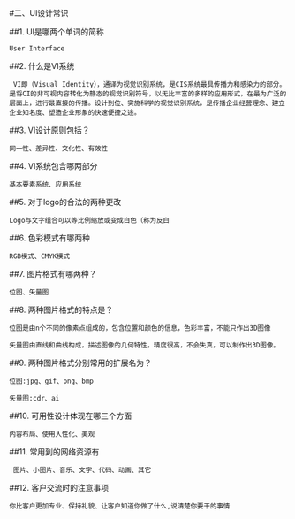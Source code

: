 #二、UI设计常识

##1. UI是哪两个单词的简称

    User Interface

##2. 什么是VI系统

     VI即（Visual Identity），通译为视觉识别系统，是CIS系统最具传播力和感染力的部分。是将CI的非可视内容转化为静态的视觉识别符号，以无比丰富的多样的应用形式，在最为广泛的层面上，进行最直接的传播。设计到位、实施科学的视觉识别系统，是传播企业经营理念、建立企业知名度、塑造企业形象的快速便捷之途。

##3. VI设计原则包括？

    同一性、差异性、文化性、有效性

##4. VI系统包含哪两部分

    基本要素系统、应用系统

##5. 对于logo的合法的两种更改

    Logo与文字组合可以等比例缩放或变成白色（称为反白

##6. 色彩模式有哪两种

    RGB模式、CMYK模式

##7. 图片格式有哪两种？

    位图、矢量图

##8. 两种图片格式的特点是？

    位图是由n个不同的像素点组成的，包含位置和颜色的信息，色彩丰富，不能只作出3D图像
  
    矢量图由直线和曲线构成，描述图像的几何特性，精度很高，不会失真，可以制作出3D图像。

##9. 两种图片格式分别常用的扩展名为？

    位图:jpg、gif、png、bmp
  
    矢量图:cdr、ai

##10. 可用性设计体现在哪三个方面

    内容布局、使用人性化、美观

##11. 常用到的网络资源有

     图片、小图片、音乐、文字、代码、动画、其它

##12. 客户交流时的注意事项

    你比客户更加专业、保持礼貌、让客户知道你做了什么,说清楚你要干的事情
